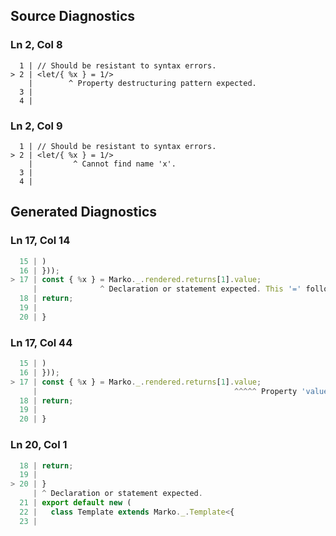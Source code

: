 ## Source Diagnostics
### Ln 2, Col 8
```marko
  1 | // Should be resistant to syntax errors.
> 2 | <let/{ %x } = 1/>
    |        ^ Property destructuring pattern expected.
  3 |
  4 |
```

### Ln 2, Col 9
```marko
  1 | // Should be resistant to syntax errors.
> 2 | <let/{ %x } = 1/>
    |         ^ Cannot find name 'x'.
  3 |
  4 |
```

## Generated Diagnostics
### Ln 17, Col 14
```ts
  15 | )
  16 | }));
> 17 | const { %x } = Marko._.rendered.returns[1].value;
     |              ^ Declaration or statement expected. This '=' follows a block of statements, so if you intended to write a destructuring assignment, you might need to wrap the the whole assignment in parentheses.
  18 | return;
  19 |
  20 | }
```

### Ln 17, Col 44
```ts
  15 | )
  16 | }));
> 17 | const { %x } = Marko._.rendered.returns[1].value;
     |                                            ^^^^^ Property 'value' does not exist on type 'never'.
  18 | return;
  19 |
  20 | }
```

### Ln 20, Col 1
```ts
  18 | return;
  19 |
> 20 | }
     | ^ Declaration or statement expected.
  21 | export default new (
  22 |   class Template extends Marko._.Template<{
  23 |     
```

